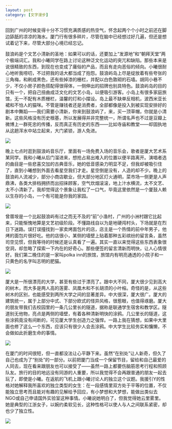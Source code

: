 ```yaml
---
layout: post
category: [文字漫步]
---
```


回到广州的时候变得十分不习惯充满质感的热空气，怀念起两个个小时之前还在脚边舔舐的凉凉的海水。厦门行有很多碎片，尽管在脑中已经想过好几遍，但还是想试着记下来，尽管大部分心境已经忘记。

鼓浪屿是个文艺小清新的圣地：如果可以的话，还要加上“发源地”和“朝拜天堂”两个极端词汇。我和小曦同学在路上讨论这种泛文化运动的突兀和缺陷。那些本来是说很精致的东西，到现在也变成了庸俗的产品，而且有走向恶俗的倾向。小曦很耐心地听我唠叨，不过把我的话大都当成了抱怨。鼓浪屿岛上尽是绽放着有些夸张的三角梅，和刷成黑色，还有些掉漆的栅栏，并配以白色敦砌的石墙。胡同小巷不少，不仅小房子颜色搭配得很得体，一侧伸出的招牌也别具特色。鼓浪屿岛的目的只有一个，把自己扭曲成泛文化的文艺小岛，以便吸引游客。小岛上有很多家庭旅馆，无一不配有木质栅栏，温馨的灯和小摆设。岛上最不缺单反相机，波西米亚长裙和不怕人的猫咪。不管是赚钱者还是消费者，全部都像是投入到被实现安排好的剧本中舞蹈——我们需要小清新，你来到鼓浪屿了，来，买一顶草帽，你就是小清新。这些风格没有历史根基，所以发展得并非完整统一，所谓名声也不过是豆瓣上微博上一群死忠的传播，反而真正有历史的东西——比如寺庙和教堂——却固执地从这趟浑水中站立起来，大门紧锁，游人免进。

![](http://photos.tuchong.com/32890/l/2752451.jpg)

晚上七点时逛到鼓浪屿音乐厅，里面有一场免费入场的音乐会，歌者是厦大艺术系某同学。我和小曦从后门溜进来，想抢占易出难入的位置以便半路离开。演唱者选的曲目是一些悲喜交加的古典音乐，她的低音感染力明显不足，但我却被吸引住了，直到小曦想到外面去看星空我们才走。星空倒是没有，人造的却不少。晚上的鼓浪屿人流减少，部分小商店歇业，但大部分地区灯火通明，菜市场一侧更是人声鼎沸，各类大排档拥挤而出招徕顾客，空气炊烟滚滚，地上汁水横流，太不文艺、太不小清新了。我却觉得这个景象让我松了一口气，毕竟这里依然是一个厦鼓人赖以生存的小岛，一个有可能是你我的家园。

![](http://photos.tuchong.com/32890/l/2752408.jpg)

曾厝垵是一个比起鼓浪屿有过之而无不及的“前”小渔村，广州的小洲村跟它比起来，只能惭愧地算是文艺初级阶段。不懂路线自以为是地硬闯村头，下场就是在烈日下迷路。误打误撞找到一家卖烤面包片的店，店主是一个热情的前中年男子，他烤的面包片很好吃。他的店很小，某侧的墙壁上贴着那种五彩缤纷的留言条，虽然司空见惯，但我等待的时候还是认真看了一遍。其实一直以来觉得这些东西表象很空洞，却忽略了探索一下内在的好奇心。那些便签的留言清新而明快，让人心情很好。我们第二晚住的是一家叫polka inn的旅馆，旅馆内有明亮通透的小院子和一只黄色的名字叫志明的肥猫。

![](http://photos.tuchong.com/32890/l/2752432.jpg)

厦大是一所很漂亮的大学，甚至有些过于漂亮了。跟中大不同，厦大很少见到高大的树木，而大多是两人高的莲雾、凤凰木和不长胡须的小叶榕。奇怪的是，从这些树木的区别，也能感受到两所大学之间的显著差异。中大很深，厦大很广。厦大的建筑统一，属于上部分中式、下部分欧式的怪异风格，很惹眼，也值得琢磨。厦大的朋友带我们去校园里的一条几公里长的隧道，据称是联通学生宿舍和教学区。隧道别无他物，亮点是两侧的墙壁，有着各种清新明快的涂鸦。几公里长的隧道，这些涂鸦竟没有间断的，可见厦大学生创造力之强悍。一路上我在猜想，如果中大里面也修了这么一个东西，应该只有很少人会去涂鸦。中大学生比较务实和慵懒，不会做如此折磨生命的事情。

![](http://photos.tuchong.com/32890/l/2752432.jpg)

在厦门的时间很短，但一直都没法让心平静下来。虽然“在别处”让人新奇，但久了自己也成为了“别处”的一部分。以前把厦门当成一个保留节目，留给和自己最爱的人同去，现在看来跟朋友也可以接受了——虽然一路上都要伤脑筋思考行程和照顾队友。旅行的目的地远没有同游的人重要，所以我觉得不会再跟普通的朋友一起去玩了，即使是小曦。在返航的飞机上跟小曦讨论人的独立这个议题。我援引Y的性格对她解释我所喜欢的独立类型的女生：在一段感情里双方处于平等的位置，不仅能独立思考而且能对有趣的见解给予回应，有小梦想和大梦想，能做出类似去NGO或自己申请国外实验室这种事情。小曦说她明白了，但我觉得她云里雾里。她是典型的江浙女子，以婉约柔软见长，这种性格可以使人与人之间联系紧密，却也少了独立性。

![](http://photos.tuchong.com/32890/l/2752509.jpg)